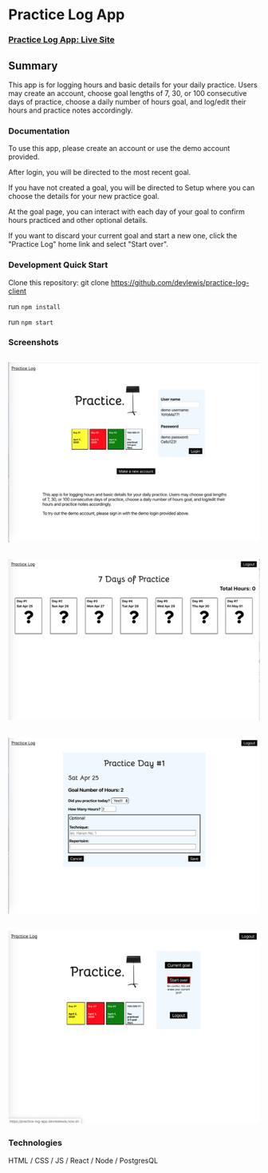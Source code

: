 # Practice Log App

### [Practice Log App: Live Site](https://practice-log-app.devreelewis.now.sh/)

## Summary

This app is for logging hours and basic details for your daily practice. Users may create an account, choose goal lengths of 7, 30, or 100 consecutive days of practice, choose a daily number of hours goal, and log/edit their hours and practice notes accordingly.

### Documentation

To use this app, please create an account or use the demo account provided.

After login, you will be directed to the most recent goal.

If you have not created a goal, you will be directed to Setup where you can choose the details for your new practice goal.

At the goal page, you can interact with each day of your goal to confirm hours practiced and other optional details.

If you want to discard your current goal and start a new one, click the "Practice Log" home link and select "Start over".

### Development Quick Start

Clone this repository:
git clone https://github.com/devlewis/practice-log-client

run `npm install`

run `npm start`

### Screenshots

## ![](assets/Screen%20Shot%202020-04-25%20at%204.57.52%20PM.png)

## ![](assets/Screen%20Shot%202020-04-25%20at%204.59.01%20PM.png)

## ![](assets/Screen%20Shot%202020-04-25%20at%204.59.35%20PM.png)

## ![](assets/Screen%20Shot%202020-04-25%20at%205.03.59%20PM.png)

### Technologies

HTML / CSS / JS / React / Node / PostgresQL
